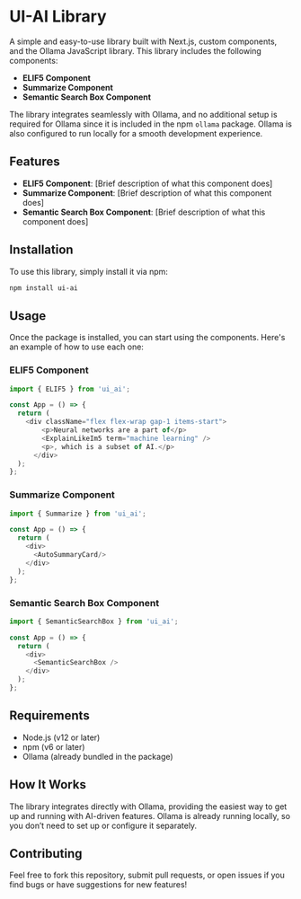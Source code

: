 # UI-AI Library

A simple and easy-to-use library built with Next.js, custom components, and the Ollama JavaScript library. This library includes the following components:

- **ELIF5 Component**
- **Summarize Component**
- **Semantic Search Box Component**

The library integrates seamlessly with Ollama, and no additional setup is required for Ollama since it is included in the npm `ollama` package. Ollama is also configured to run locally for a smooth development experience.

## Features

- **ELIF5 Component**: [Brief description of what this component does]
- **Summarize Component**: [Brief description of what this component does]
- **Semantic Search Box Component**: [Brief description of what this component does]

## Installation

To use this library, simply install it via npm:

```bash
npm install ui-ai
```

## Usage

Once the package is installed, you can start using the components. Here's an example of how to use each one:

### ELIF5 Component

```javascript
import { ELIF5 } from 'ui_ai';

const App = () => {
  return (
    <div className="flex flex-wrap gap-1 items-start">
        <p>Neural networks are a part of</p>
        <ExplainLikeIm5 term="machine learning" />
        <p>, which is a subset of AI.</p>
      </div>
  );
};
```

### Summarize Component

```javascript
import { Summarize } from 'ui_ai';

const App = () => {
  return (
    <div>
      <AutoSummaryCard/>
    </div>
  );
};
```


### Semantic Search Box Component

```javascript
import { SemanticSearchBox } from 'ui_ai';

const App = () => {
  return (
    <div>
      <SemanticSearchBox />
    </div>
  );
};
```
## Requirements

- Node.js (v12 or later)
- npm (v6 or later)
- Ollama (already bundled in the package)

## How It Works

The library integrates directly with Ollama, providing the easiest way to get up and running with AI-driven features. Ollama is already running locally, so you don’t need to set up or configure it separately.

## Contributing

Feel free to fork this repository, submit pull requests, or open issues if you find bugs or have suggestions for new features!
